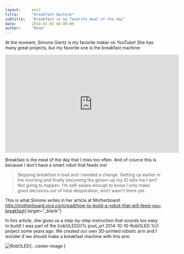 ```yaml
---
layout:     post
title:      "breakfast machine"
subtitle:   "Breakfast is my favorite meal of the day"
date:       2016-02-02 08:00:00
author:     "René"
---
```


At the moment, Simone Giertz is my favorite maker on YouTube! She has many great projects, but my favorite one is the breakfast machine:
<div class="videoWrapper">
<iframe width="560" height="315" src="https://www.youtube.com/embed/E2evC2xTNWg" frameborder="0" allowfullscreen></iframe>
</div>

Breakfast is the meal of the day that I miss too often. And of cource this is because I don't have a smart robot that feeds me!

> Skipping breakfast is bad and I needed a change. Getting up earlier in the morning and finally becoming the grown-up my ID tells me I am? 
Not going to happen. I’m self-aware enough to know I only make good decisions out of total desperation, and I wasn’t there yet.

This is what Simone writes in her article at Motherboard:
<http://motherboard.vice.com/read/how-to-build-a-robot-that-will-feed-you-breakfast>{:target="_blank"}

In this article, she gives us a step-by-step instruction that sounds too easy to build! I was part of the [robOLED]({% post_url 2014-10-10-RobOLED %}) project some years ago. We created our own 3D-printed robotic arm and I wonder if we should make a breakfast machine with this arm. 

![RobOLED](http://hci.rwth-aachen.de/img/wiki_up/IMG_65_ROBOLED_with_wall.jpg){: .center-image }
